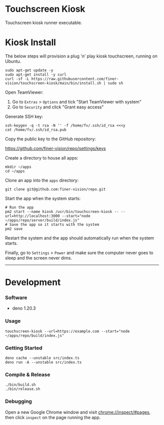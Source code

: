 # Touchscreen Kiosk

Touchscreen kiosk runner executable.

# Kiosk Install

The below steps will provision a plug 'n' play kiosk touchscreen, running on Ubuntu.

```shell
sudo apt-get update -y
sudo apt-get install -y curl
curl -sf -L https://raw.githubusercontent.com/finer-vision/touchscreen-kiosk/main/bin/install.sh | sudo sh
```

Open TeamViewer:

1. Go to `Extras` > `Options` and tick "Start TeamViewer with system"
2. Go to `Security` and click "Grant easy access"

Generate SSH key:

```shell
ssh-keygen -q -t rsa -N '' -f /home/fv/.ssh/id_rsa <<<y
cat /home/fv/.ssh/id_rsa.pub
```

Copy the public key to the GitHub repository:

https://github.com/finer-vision/repo/settings/keys

Create a directory to house all apps:

```shell
mkdir ~/apps
cd ~/apps
```

Clone an app into the `apps` directory:

```shell
git clone git@github.com:finer-vision/repo.git
```

Start the app when the system starts:

```shell
# Run the app
pm2 start --name kiosk /usr/bin/touchscreen-kiosk -- --url=http://localhost:3000 --start="node ~/apps/repo/server/build/index.js"
# Save the app so it starts with the system
pm2 save
```

Restart the system and the app should automatically run when the system starts.

Finally, go to `Settings` > `Power` and make sure the computer never goes to sleep and the screen never dims.

---

# Development

### Software

- deno 1.20.3

### Usage

```shell
touchscreen-kiosk --url=https://example.com --start="node ~/apps/repo/build/index.js"
```

### Getting Started

```shell
deno cache --unstable src/index.ts
deno run -A --unstable src/index.ts
```

### Compile & Release

```shell
./bin/build.sh
./bin/release.sh
```

### Debugging

Open a new Google Chrome window and visit [chrome://inspect/#pages](chrome://inspect/#pages),
then click `inspect` on the page running the app.
